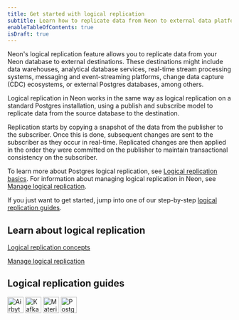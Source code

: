```yaml
---
title: Get started with logical replication
subtitle: Learn how to replicate data from Neon to external data platforms and services
enableTableOfContents: true
isDraft: true
---
```


Neon's logical replication feature allows you to replicate data from your Neon database to external destinations. These destinations might include data warehouses, analytical database services, real-time stream processing systems, messaging and event-streaming platforms, change data capture (CDC) ecosystems, or external Postgres databases, among others.

Logical replication in Neon works in the same way as logical replication on a standard Postgres installation, using a publish and subscribe model to replicate data from the source database to the destination.

Replication starts by copying a snapshot of the data from the publisher to the subscriber. Once this is done, subsequent changes are sent to the subscriber as they occur in real-time. Replicated changes are then applied in the order they were committed on the publisher to maintain transactional consistency on the subscriber.

To learn more about Postgres logical replication, see [Logical replication basics](/docs/guides/logical-replication-concepts). For information about managing logical replication in Neon, see [Manage logical replication](/docs/guides/logical-replication-neon). 

If you just want to get started, jump into one of our step-by-step [logical replication guides](#logical-replication-guides).

## Learn about logical replication

<DetailIconCards>

<a href="/docs/guides/logical-replication-concepts" description="Learn about Postgres logical replication concepts" icon="scale-up">Logical replication concepts</a>

<a href="/docs/guides/logical-replication-neon" description="Learn about managing logical replication in Neon" icon="screen">Manage logical replication</a>

</DetailIconCards>

## Logical replication guides

<TechnologyNavigation>

<img src="/images/technology-logos/airbyte-logo.svg" width="36" height="36" alt="Airbyte" href="/docs/guides/logical-replication-airbyte" title="Replicate data from Neon with Airbyte" />

<img src="/images/technology-logos/confluent-logo.svg" width="36" height="36" alt="Kafka" href="/docs/guides/logical-replication-kafka-confluent" title="Replicate data from Neon with Kafka (Confluent)" />

<img src="/images/technology-logos/materialize-logo.svg" width="36" height="36" alt="Materialize" href="/docs/guides/logical-replication-materialize" title="Replicate data from Neon to Materialize" />

<img src="/images/technology-logos/postgresql-logo.svg" width="36" height="36" alt="Postgres" href="/docs/guides/logical-replication-postgres" title="Replicate data from Neon to PostgreSQL" />

</TechnologyNavigation>